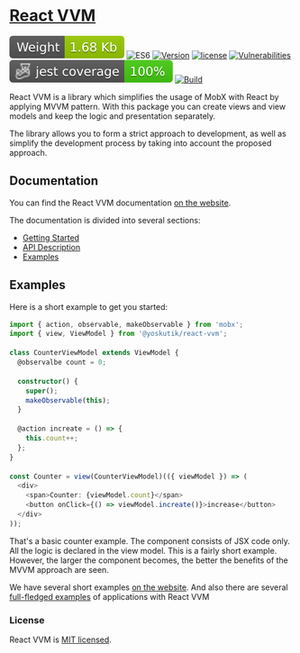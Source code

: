 # [React VVM](https://yoskutik.github.io/react-vvm/)

![Weight](https://raw.githubusercontent.com/Yoskutik/react-vvm/master/badges/weight.svg)
![ES6](https://img.shields.io/badge/EcmaScript-v.6-blue)
[![Version](https://img.shields.io/npm/v/@yoskutik/react-vvm)](https://www.npmjs.com/package/@yoskutik/react-vvm)
[![license](https://img.shields.io/npm/l/@yoskutik/react-vvm)](https://www.npmjs.com/package/@yoskutik/react-vvm)
[![Vulnerabilities](https://img.shields.io/snyk/vulnerabilities/npm/@yoskutik/react-vvm?label=Vulnerabilities)](https://www.npmjs.com/package/@yoskutik/react-vvm)
![Jest coverage](https://raw.githubusercontent.com/Yoskutik/react-vvm/master/badges/coverage-jest%20coverage.svg)
[![Build](https://github.com/Yoskutik/react-vvm/actions/workflows/build.yml/badge.svg)](https://github.com/Yoskutik/react-vvm/actions/workflows/build.yml)

React VVM is a library which simplifies the usage of MobX with React by applying MVVM pattern. With this
package you can create views and view models and keep the logic and presentation separately.

The library allows you to form a strict approach to development, as well as simplify the development
process by taking into account the proposed approach.

## Documentation

You can find the React VVM documentation [on the website](https://yoskutik.github.io/react-vvm/).

The documentation is divided into several sections:

* [Getting Started](https://yoskutik.github.io/react-vvm#/getting-started)
* [API Description](https://yoskutik.github.io/react-vvm#/docs)
* [Examples](https://yoskutik.github.io/react-vvm#/examples)

## Examples

Here is a short example to get you started:

```typescript jsx
import { action, observable, makeObservable } from 'mobx';
import { view, ViewModel } from '@yoskutik/react-vvm';

class CounterViewModel extends ViewModel {
  @observalbe count = 0;

  constructor() {
    super();
    makeObservable(this);
  }

  @action increate = () => {
    this.count++;
  };
}

const Counter = view(CounterViewModel)(({ viewModel }) => (
  <div>
    <span>Counter: {viewModel.count}</span>
    <button onClick={() => viewModel.increate()}>increase</button>
  </div>
));
```

That's a basic counter example. The component consists of JSX code only. All the logic is declared
in the view model. This is a fairly short example. However, the larger the component becomes, the
better the benefits of the MVVM approach are seen.

We have several short examples [on the website](https://yoskutik.github.io/react-vvm#/examples). And
also there are several
[full-fledged examples](https://github.com/Yoskutik/react-vvm/tree/master/examples)
of applications with React VVM

### License

React VVM is [MIT licensed](./LICENSE).
